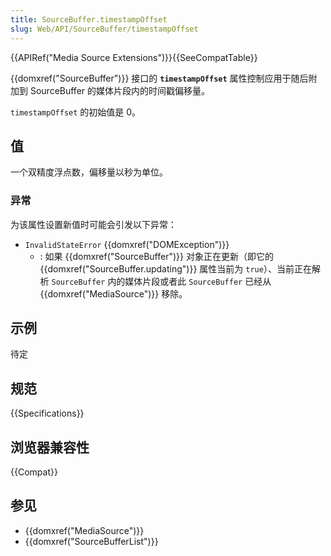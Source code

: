 ```yaml
---
title: SourceBuffer.timestampOffset
slug: Web/API/SourceBuffer/timestampOffset
---
```

{{APIRef("Media Source Extensions")}}{{SeeCompatTable}}

{{domxref("SourceBuffer")}} 接口的 **`timestampOffset`** 属性控制应用于随后附加到 SourceBuffer 的媒体片段内的时间戳偏移量。

`timestampOffset` 的初始值是 0。

## 值

一个双精度浮点数，偏移量以秒为单位。

### 异常

为该属性设置新值时可能会引发以下异常：

- `InvalidStateError` {{domxref("DOMException")}}
  - :  如果 {{domxref("SourceBuffer")}} 对象正在更新（即它的 {{domxref("SourceBuffer.updating")}} 属性当前为 `true`）、当前正在解析 `SourceBuffer` 内的媒体片段或者此 `SourceBuffer` 已经从 {{domxref("MediaSource")}} 移除。

## 示例

待定

## 规范

{{Specifications}}

## 浏览器兼容性

{{Compat}}

## 参见

- {{domxref("MediaSource")}}
- {{domxref("SourceBufferList")}}
